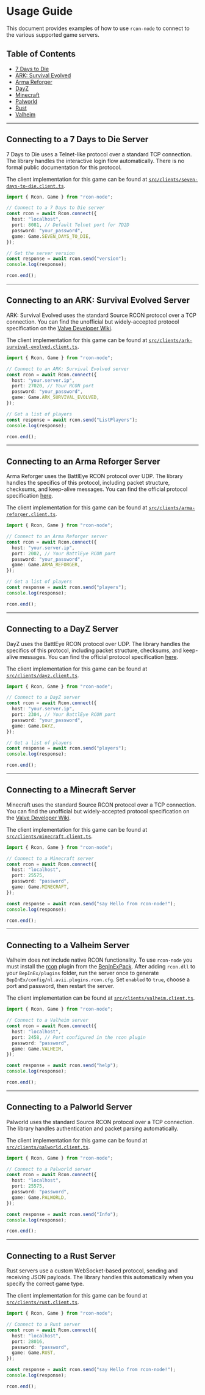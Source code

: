 # Usage Guide

This document provides examples of how to use `rcon-node` to connect to the various supported game servers.

## Table of Contents

- [7 Days to Die](#connecting-to-a-7-days-to-die-server)
- [ARK: Survival Evolved](#connecting-to-an-ark-survival-evolved-server)
- [Arma Reforger](#connecting-to-an-arma-reforger-server)
- [DayZ](#connecting-to-a-dayz-server)
- [Minecraft](#connecting-to-a-minecraft-server)
- [Palworld](#connecting-to-a-palworld-server)
- [Rust](#connecting-to-a-rust-server)
- [Valheim](#connecting-to-a-valheim-server)

---

## Connecting to a 7 Days to Die Server

7 Days to Die uses a Telnet-like protocol over a standard TCP connection. The library handles the interactive login flow automatically. There is no formal public documentation for this protocol.

The client implementation for this game can be found at [`src/clients/seven-days-to-die.client.ts`](./src/clients/seven-days-to-die.client.ts).

```typescript
import { Rcon, Game } from "rcon-node";

// Connect to a 7 Days to Die server
const rcon = await Rcon.connect({
  host: "localhost",
  port: 8081, // Default Telnet port for 7D2D
  password: "your_password",
  game: Game.SEVEN_DAYS_TO_DIE,
});

// Get the server version
const response = await rcon.send("version");
console.log(response);

rcon.end();
```

---

## Connecting to an ARK: Survival Evolved Server

ARK: Survival Evolved uses the standard Source RCON protocol over a TCP connection. You can find the unofficial but widely-accepted protocol specification on the [Valve Developer Wiki](https://developer.valvesoftware.com/wiki/Source_RCON_Protocol).

The client implementation for this game can be found at [`src/clients/ark-survival-evolved.client.ts`](./src/clients/ark-survival-evolved.client.ts).

```typescript
import { Rcon, Game } from "rcon-node";

// Connect to an ARK: Survival Evolved server
const rcon = await Rcon.connect({
  host: "your.server.ip",
  port: 27020, // Your RCON port
  password: "your_password",
  game: Game.ARK_SURVIVAL_EVOLVED,
});

// Get a list of players
const response = await rcon.send("ListPlayers");
console.log(response);

rcon.end();
```

---

## Connecting to an Arma Reforger Server

Arma Reforger uses the BattlEye RCON protocol over UDP. The library handles the specifics of this protocol, including packet structure, checksums, and keep-alive messages. You can find the official protocol specification [here](https://www.battleye.com/downloads/BERConProtocol.txt).

The client implementation for this game can be found at [`src/clients/arma-reforger.client.ts`](./src/clients/arma-reforger.client.ts).

```typescript
import { Rcon, Game } from "rcon-node";

// Connect to an Arma Reforger server
const rcon = await Rcon.connect({
  host: "your.server.ip",
  port: 2002, // Your BattlEye RCON port
  password: "your_password",
  game: Game.ARMA_REFORGER,
});

// Get a list of players
const response = await rcon.send("players");
console.log(response);

rcon.end();
```

---

## Connecting to a DayZ Server

DayZ uses the BattlEye RCON protocol over UDP. The library handles the specifics of this protocol, including packet structure, checksums, and keep-alive messages. You can find the official protocol specification [here](https://www.battleye.com/downloads/BERConProtocol.txt).

The client implementation for this game can be found at [`src/clients/dayz.client.ts`](./src/clients/dayz.client.ts).

```typescript
import { Rcon, Game } from "rcon-node";

// Connect to a DayZ server
const rcon = await Rcon.connect({
  host: "your.server.ip",
  port: 2304, // Your BattlEye RCON port
  password: "your_password",
  game: Game.DAYZ,
});

// Get a list of players
const response = await rcon.send("players");
console.log(response);

rcon.end();
```

---

## Connecting to a Minecraft Server

Minecraft uses the standard Source RCON protocol over a TCP connection. You can find the unofficial but widely-accepted protocol specification on the [Valve Developer Wiki](https://developer.valvesoftware.com/wiki/Source_RCON_Protocol).

The client implementation for this game can be found at [`src/clients/minecraft.client.ts`](./src/clients/minecraft.client.ts).

```typescript
import { Rcon, Game } from "rcon-node";

// Connect to a Minecraft server
const rcon = await Rcon.connect({
  host: "localhost",
  port: 25575,
  password: "password",
  game: Game.MINECRAFT,
});

const response = await rcon.send("say Hello from rcon-node!");
console.log(response);

rcon.end();
```

---

## Connecting to a Valheim Server

Valheim does not include native RCON functionality. To use `rcon-node` you must
install the [rcon](https://thunderstore.io/c/valheim/p/AviiNL/rcon/) plugin from
the [BepInExPack](https://thunderstore.io/c/valheim/p/denikson/BepInExPack_Valheim/).
After adding `rcon.dll` to your `BepInEx/plugins` folder, run the server once to
generate `BepInEx/config/nl.avii.plugins.rcon.cfg`. Set `enabled` to `true`,
choose a port and password, then restart the server.

The client implementation can be found at [`src/clients/valheim.client.ts`](./src/clients/valheim.client.ts).

```typescript
import { Rcon, Game } from "rcon-node";

// Connect to a Valheim server
const rcon = await Rcon.connect({
  host: "localhost",
  port: 2458, // Port configured in the rcon plugin
  password: "password",
  game: Game.VALHEIM,
});

const response = await rcon.send("help");
console.log(response);

rcon.end();
```

---

## Connecting to a Palworld Server

Palworld uses the standard Source RCON protocol over a TCP connection. The library handles authentication and packet parsing automatically.

The client implementation for this game can be found at [`src/clients/palworld.client.ts`](./src/clients/palworld.client.ts).

```typescript
import { Rcon, Game } from "rcon-node";

// Connect to a Palworld server
const rcon = await Rcon.connect({
  host: "localhost",
  port: 25575,
  password: "password",
  game: Game.PALWORLD,
});

const response = await rcon.send("Info");
console.log(response);

rcon.end();
```

---

## Connecting to a Rust Server

Rust servers use a custom WebSocket-based protocol, sending and receiving JSON payloads. The library handles this automatically when you specify the correct game type.

The client implementation for this game can be found at [`src/clients/rust.client.ts`](./src/clients/rust.client.ts).

```typescript
import { Rcon, Game } from "rcon-node";

// Connect to a Rust server
const rcon = await Rcon.connect({
  host: "localhost",
  port: 28016,
  password: "password",
  game: Game.RUST,
});

const response = await rcon.send("say Hello from rcon-node!");
console.log(response);

rcon.end();
```
